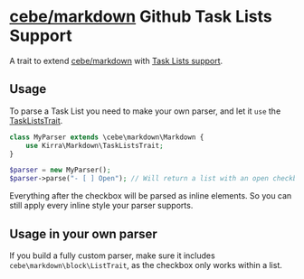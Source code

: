 # [cebe/markdown] Github Task Lists Support

A trait to extend [cebe/markdown] with [Task Lists support].

## Usage
To parse a Task List you need to make your own parser, and let it `use` the [TaskListsTrait].

```php
class MyParser extends \cebe\markdown\Markdown {
	use Kirra\Markdown\TaskListsTrait;
}

$parser = new MyParser();
$parser->parse("- [ ] Open"); // Will return a list with an open checkbox.
```

Everything after the checkbox will be parsed as inline elements. So you can still apply every inline style your parser
supports.   

## Usage in your own parser
If you build a fully custom parser, make sure it includes `cebe\markdown\block\ListTrait`, as the checkbox only works
within a list.

[cebe/markdown]: https://github.com/cebe/markdown
[Task Lists support]: https://github.blog/2013-01-09-task-lists-in-gfm-issues-pulls-comments
[TaskListsTrait]: './src/TaskListsTrait.php'
